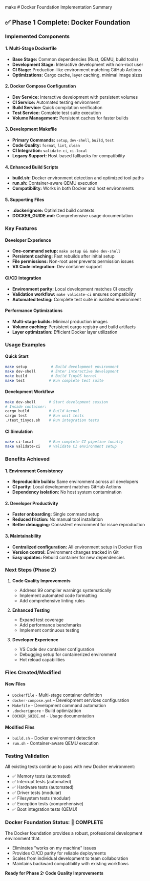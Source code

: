 make # Docker Foundation Implementation Summary

## ✅ Phase 1 Complete: Docker Foundation

### Implemented Components

#### 1. Multi-Stage Dockerfile
- **Base Stage:** Common dependencies (Rust, QEMU, build tools)
- **Development Stage:** Interactive development with non-root user
- **CI Stage:** Production-like environment matching GitHub Actions
- **Optimizations:** Cargo cache, layer caching, minimal image sizes

#### 2. Docker Compose Configuration
- **Dev Service:** Interactive development with persistent volumes
- **CI Service:** Automated testing environment
- **Build Service:** Quick compilation verification
- **Test Service:** Complete test suite execution
- **Volume Management:** Persistent caches for faster builds

#### 3. Development Makefile
- **Primary Commands:** `setup`, `dev-shell`, `build`, `test`
- **Code Quality:** `format`, `lint`, `clean`
- **CI Integration:** `validate-ci`, `ci-local`
- **Legacy Support:** Host-based fallbacks for compatibility

#### 4. Enhanced Build Scripts
- **build.sh:** Docker environment detection and optimized tool paths
- **run.sh:** Container-aware QEMU execution
- **Compatibility:** Works in both Docker and host environments

#### 5. Supporting Files
- **.dockerignore:** Optimized build contexts
- **DOCKER_GUIDE.md:** Comprehensive usage documentation

### Key Features

#### Developer Experience
- **One-command setup:** `make setup && make dev-shell`
- **Persistent caching:** Fast rebuilds after initial setup
- **File permissions:** Non-root user prevents permission issues
- **VS Code integration:** Dev container support

#### CI/CD Integration
- **Environment parity:** Local development matches CI exactly
- **Validation workflow:** `make validate-ci` ensures compatibility
- **Automated testing:** Complete test suite in isolated environment

#### Performance Optimizations
- **Multi-stage builds:** Minimal production images
- **Volume caching:** Persistent cargo registry and build artifacts
- **Layer optimization:** Efficient Docker layer utilization

### Usage Examples

#### Quick Start
```bash
make setup           # Build development environment
make dev-shell       # Enter interactive development
make build           # Build TinyOS kernel
make test           # Run complete test suite
```

#### Development Workflow
```bash
make dev-shell      # Start development session
# Inside container:
cargo build         # Build kernel
cargo test          # Run unit tests
./test_tinyos.sh    # Run integration tests
```

#### CI Simulation
```bash
make ci-local       # Run complete CI pipeline locally
make validate-ci    # Validate CI environment setup
```

### Benefits Achieved

#### 1. Environment Consistency
- **Reproducible builds:** Same environment across all developers
- **CI parity:** Local development matches GitHub Actions
- **Dependency isolation:** No host system contamination

#### 2. Developer Productivity
- **Faster onboarding:** Single command setup
- **Reduced friction:** No manual tool installation
- **Better debugging:** Consistent environment for issue reproduction

#### 3. Maintainability
- **Centralized configuration:** All environment setup in Docker files
- **Version control:** Environment changes tracked in Git
- **Easy updates:** Rebuild container for new dependencies

### Next Steps (Phase 2)

1. **Code Quality Improvements**
   - Address 99 compiler warnings systematically
   - Implement automated code formatting
   - Add comprehensive linting rules

2. **Enhanced Testing**
   - Expand test coverage
   - Add performance benchmarks
   - Implement continuous testing

3. **Developer Experience**
   - VS Code dev container configuration
   - Debugging setup for containerized environment
   - Hot reload capabilities

### Files Created/Modified

#### New Files
- `Dockerfile` - Multi-stage container definition
- `docker-compose.yml` - Development services configuration
- `Makefile` - Development command automation
- `.dockerignore` - Build optimization
- `DOCKER_GUIDE.md` - Usage documentation

#### Modified Files
- `build.sh` - Docker environment detection
- `run.sh` - Container-aware QEMU execution

### Testing Validation

All existing tests continue to pass with new Docker environment:
- ✅ Memory tests (automated)
- ✅ Interrupt tests (automated)
- ✅ Hardware tests (automated)
- ✅ Driver tests (modular)
- ✅ Filesystem tests (modular)
- ✅ Exception tests (comprehensive)
- ✅ Boot integration tests (QEMU)

### Docker Foundation Status: 🚀 **COMPLETE**

The Docker foundation provides a robust, professional development environment that:
- Eliminates "works on my machine" issues
- Provides CI/CD parity for reliable deployments
- Scales from individual development to team collaboration
- Maintains backward compatibility with existing workflows

**Ready for Phase 2: Code Quality Improvements**
